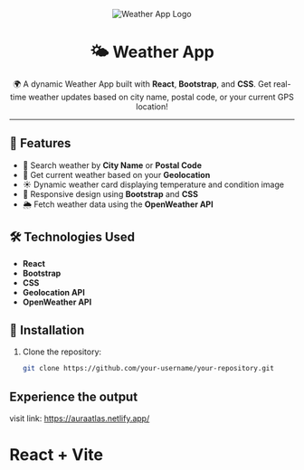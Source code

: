 <!-- Logo -->
<p align="center">
  <img src="https://img.shields.io/badge/Weather%20App-React-blue?style=for-the-badge" alt="Weather App Logo">
</p>

<h1 align="center">🌤️ Weather App</h1>

<!-- Description -->
<p align="center">🌍 A dynamic Weather App built with <strong>React</strong>, <strong>Bootstrap</strong>, and <strong>CSS</strong>. Get real-time weather updates based on city name, postal code, or your current GPS location!</p>

---

## 🚀 Features
- 🌆 Search weather by **City Name** or **Postal Code**
- 📍 Get current weather based on your **Geolocation**
- ☀️ Dynamic weather card displaying temperature and condition image
- 🎨 Responsive design using **Bootstrap** and **CSS**
- 🌦️ Fetch weather data using the **OpenWeather API**

## 🛠️ Technologies Used
- **React**
- **Bootstrap**
- **CSS**
- **Geolocation API**
- **OpenWeather API**

## 🔧 Installation
1. Clone the repository:
   ```bash
   git clone https://github.com/your-username/your-repository.git

## Experience the output 
visit link: https://auraatlas.netlify.app/

# React + Vite

